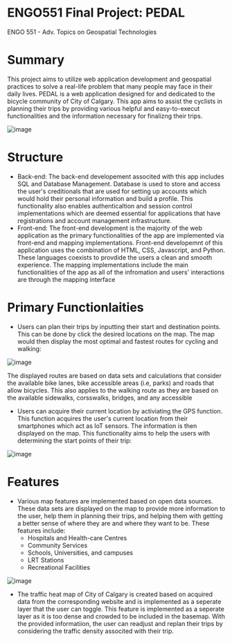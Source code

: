 # ENGO551 Final Project: PEDAL
ENGO 551 - Adv. Topics on Geospatial Technologies

# Summary
This project aims to utilize web application development and geospatial practices to solve a real-life problem that many people may face in their daily lives.
PEDAL is a web application designed for and dedicated to the bicycle community of City of Calgary. This app aims to assist the cyclists in planning their trips by providing various helpful and easy-to-execut functionalities and the information necessary for finalizng their trips. 

![image](https://user-images.githubusercontent.com/61097726/166212133-73981d9f-5b00-45ae-97b4-7d3622a36433.png)

# Structure
- Back-end: The back-end developement associted with this app includes SQL and Database Management. Database is used to store and access the user's creditionals that are used for setting up accounts which would hold their personal information and build a profile. This functionality also enables authenticaltion and session control implementations  which are deemed essential for applications that have registrations and account management infrastructure.
- Front-end: The front-end development is the majority of the web application as the primary functionalities of the app are implemented via front-end and mapping implementations. Front-end developemnt of this application uses the combination of HTML, CSS, Javascript, and Python. These languages coexists to provdide the users a clean and smooth experience. The mapping implementations include the main  functionalities of the app as all of the infromation and users' interactions are through the mapping interface

# Primary Functionlaities
- Users can plan their trips by inputting their start and destination points. This can be done by click the desired locations on the map. The map would then display the most optimal and fastest routes for cycling and walking:

![image](https://user-images.githubusercontent.com/61097726/166210361-5c376f64-fa87-45ad-9863-a083af0df3a9.png)

The displayed routes are based on data sets and calculations that consider the available bike lanes, bike accessible areas (i.e, parks) and roads that allow bicycles. This also applies to the walking route as they are based on the available sidewalks, corsswalks, bridges, and any accessible 

- Users can acquire their current location by activiating the GPS function. This function acquires the user's current location from their smartphones which act as IoT sensors. The information is then displayed on the map. This functionality aims to help the users with determining the start points of their trip:

![image](https://user-images.githubusercontent.com/61097726/166211408-d539f90a-cda1-4363-9111-db1b20d66388.png)

# Features
- Various map features are implemented based on open data sources. These data sets are displayed on the map to provide more information to the user, help them in planning their trips, and helping them with getting a better sense of where they are and where they want to be. These features include:
  -  Hospitals and Health-care Centres
  -  Community Services
  -  Schools, Universities, and campuses
  -  LRT Stations
  -  Recreational Facilities
 
 ![image](https://user-images.githubusercontent.com/61097726/166211826-d8c67fd0-a3c4-4b1e-98d1-ad0bcd90d97c.png)

- The traffic heat map of City of Calgary is created based on acquired data from the corresponding website and is implemented as a seperate layer that the user can toggle. This feature is implemented as a seperate layer as it is too dense and crowded to be included in the basemap. With the provided informatiion, the user can readjust and replan their trips by considering the traffic density associted with their trip.
